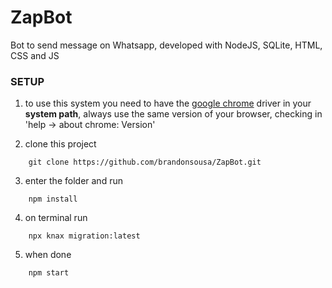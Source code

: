 # ZapBot
Bot to send message on Whatsapp, developed with NodeJS, SQLite, HTML, CSS and JS

### SETUP
1. to use this system you need to have the [google chrome](http://chromedriver.storage.googleapis.com/index.html) driver in your **system path**, always use the same version of your browser, checking in 'help -> about chrome: Version'

2. clone this project
```
    git clone https://github.com/brandonsousa/ZapBot.git
```

3. enter the folder and run
```
    npm install
```

4. on terminal run
```
    npx knax migration:latest
```

5. when done
```
    npm start
```

